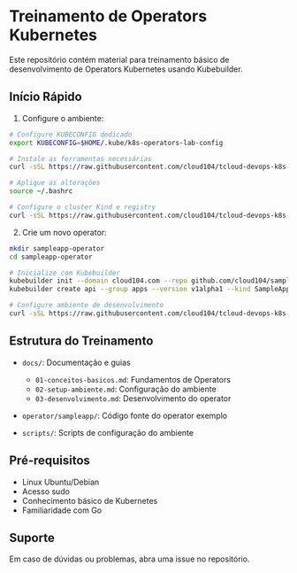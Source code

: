 # Treinamento de Operators Kubernetes

Este repositório contém material para treinamento básico de desenvolvimento de Operators Kubernetes usando Kubebuilder.

## Início Rápido

1. Configure o ambiente:

```bash
# Configure KUBECONFIG dedicado
export KUBECONFIG=$HOME/.kube/k8s-operators-lab-config

# Instale as ferramentas necessárias
curl -sSL https://raw.githubusercontent.com/cloud104/tcloud-devops-k8s-operators-training/main/scripts/setup-tools.sh | bash

# Aplique as alterações
source ~/.bashrc

# Configure o cluster Kind e registry
curl -sSL https://raw.githubusercontent.com/cloud104/tcloud-devops-k8s-operators-training/main/scripts/setup-cluster.sh | bash
```

2. Crie um novo operator:

```bash
mkdir sampleapp-operator
cd sampleapp-operator

# Inicialize com Kubebuilder
kubebuilder init --domain cloud104.com --repo github.com/cloud104/sampleapp-operator
kubebuilder create api --group apps --version v1alpha1 --kind SampleApp

# Configure ambiente de desenvolvimento
curl -sSL https://raw.githubusercontent.com/cloud104/tcloud-devops-k8s-operators-training/main/scripts/kubebuilder-tilt-setup.sh | bash
```

## Estrutura do Treinamento

- `docs/`: Documentação e guias
  - `01-conceitos-basicos.md`: Fundamentos de Operators
  - `02-setup-ambiente.md`: Configuração do ambiente
  - `03-desenvolvimento.md`: Desenvolvimento do operator

- `operator/sampleapp/`: Código fonte do operator exemplo
- `scripts/`: Scripts de configuração do ambiente

## Pré-requisitos

- Linux Ubuntu/Debian
- Acesso sudo
- Conhecimento básico de Kubernetes
- Familiaridade com Go

## Suporte

Em caso de dúvidas ou problemas, abra uma issue no repositório.
